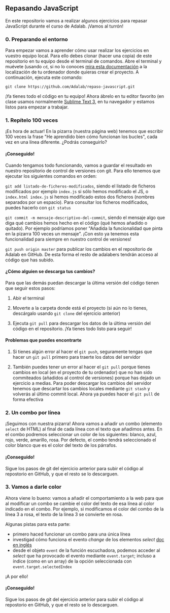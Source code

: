 ## Repasando JavaScript

En este repositorio vamos a realizar algunos ejercicios para repasar JavaScript durante el curso de Adalab. ¡Vamos al turrón!

### 0. Preparando el entorno

Para empezar vamos a aprender cómo usar realizar los ejercicios en vuestro equipo local. Para ello debes clonar (hacer una copia) de este repositorio en tu equipo desde el terminal de comandos. Abre el terminal y muévete (usando `cd`, si no lo conoces [mira esta documentación][1] a la localización de tu ordenador donde quieras crear el proyecto. A continuación, ejecuta este comando:

```git clone https://github.com/Adalab/repaso-javascript.git```

¡Ya tienes todo el código en tu equipo! Ahora ábrelo en tu editor favorito (en clase usamos normalmente [Sublime Text 3][2], en tu navegador y estamos listos para empezar a trabajar.

### 1. Repítelo 100 veces

¡Es hora de actuar! En la pizarra (nuestra página web) tenemos que escribir 100 veces la frase "He aprendido bien cómo funcionan los bucles", cada vez en una línea diferente. ¿Podrás conseguirlo?

#### ¡Conseguido!

Cuando tengamos todo funcionando, vamos a guardar el resultado en nuestro repositorio de control de versiones con git. Para ello tenemos que ejecutar los siguientes comandos en orden:

```git add listado-de-ficheros-modificados```, siendo el listado de ficheros modificados por ejemplo `index.js` si sólo hemos modificado el JS, o `index.html index.js` si hemos modificado estos dos ficheros (nombres separados por un espacio). Para consultar los ficheros modificados, puedes hacerlo con `git status`

```git commit -m mensaje-descriptivo-del-commit```, siendo el mensaje algo que diga qué cambios hemos hecho en el código (qué hemos añadido o quitado). Por ejemplo podríamos poner "Añadida la funcionalidad que pinta en la pizarra 100 veces un mensaje". ¡Con esto ya tenemos esta funcionalidad para siempre en nuestro control de versiones!

```git push origin master``` para publicar los cambios en el repositorio de Adalab en GitHub. De esta forma el resto de adalabers tendrán acceso al código que has subido. 

#### ¿Cómo alguien se descarga tus cambios?

Para que las demás puedan descargar la última versión del código tienen que seguir estos pasos:

1. Abir el terminal

2. Moverte a la carpeta donde está el proyecto (si aún no lo tienes, descárgalo usando `git clone` del ejercicio anterior)

3. Ejecuta `git pull` para descargar los datos de la última versión del código en el repositorio. ¡Ya tienes todo listo para seguir!

#### Problemas que puedes encontrarte

1. Si tienes algún error al hacer el `git push`, seguramente tengas que hacer un `git pull` primero para traerte los datos del servidor

2. También puedes tener un error al hacer el `git pull` porque tienes cambios en local (en el proyecto de tu ordenador) que no han sido commiteados (añadidos al control de versiones) porque has dejado un ejercicio a medias. Para poder descargar los cambios del servidor tenemos que descartar los cambios locales mediante `git stash` y volverás al último commit local. Ahora ya puedes hacer el `git pull` de forma efectiva

### 2. Un combo por línea

¡Seguimos con nuestra pizarra! Ahora vamos a añadir un combo (elemento `select` de HTML) al final de cada línea con el texto que añadimos antes. En el combo podremos seleccionar un color de los siguientes: blanco, azul, rojo, verde, amarillo, rosa. Por defecto, el combo tendrá seleccionado el color blanco que es el color del texto de los párrafos. 

#### ¡Conseguido!

Sigue los pasos de git del ejercicio anterior para subir el código al repostorio en GitHub, y que el resto se lo descarguen.

### 3. Vamos a darle color
Ahora viene lo bueno: vamos a añadir el comportamiento a la web para que al modificar un combo se cambie el color del texto de esa línea al color indicado en el combo. Por ejemplo, si modificamos el color del combo de la línea 3 a rosa, el texto de la línea 3 se convierte en rosa.

Algunas pistas para esta parte:
- primero haced funcionar un combo para una única línea
- investigad cómo funciona el evento *change*  de los elementos *select* [doc en inglés][3]
- desde el objeto `event` de la función escuchadora, podemos acceder al *select* que ha provocado el evento mediante `event.target`; incluso a índice (como en un array) de la opción seleccionada con `event.target.selectedIndex`

¡A por ello!

#### ¡Conseguido!

Sigue los pasos de git del ejercicio anterior para subir el código al repostorio en GitHub, y que el resto se lo descarguen.

[1]: https://tutorial.djangogirls.org/es/intro_to_command_line/#cambia-el-directorio-actual
[2]: https://www.sublimetext.com/3
[3]: https://developer.mozilla.org/en-US/docs/Web/Events/change
